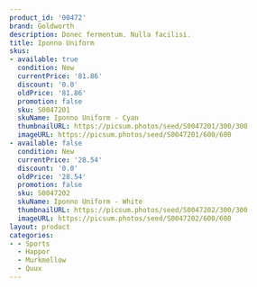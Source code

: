 ```yaml
---
product_id: '00472'
brand: Goldworth
description: Donec fermentum. Nulla facilisi.
title: Iponno Uniform
skus:
- available: true
  condition: New
  currentPrice: '81.86'
  discount: '0.0'
  oldPrice: '81.86'
  promotion: false
  sku: S0047201
  skuName: Iponno Uniform - Cyan
  thumbnailURL: https://picsum.photos/seed/S0047201/300/300
  imageURL: https://picsum.photos/seed/S0047201/600/600
- available: false
  condition: New
  currentPrice: '28.54'
  discount: '0.0'
  oldPrice: '28.54'
  promotion: false
  sku: S0047202
  skuName: Iponno Uniform - White
  thumbnailURL: https://picsum.photos/seed/S0047202/300/300
  imageURL: https://picsum.photos/seed/S0047202/600/600
layout: product
categories:
- - Sports
  - Happor
  - Murkmellow
  - Quux
---
```

